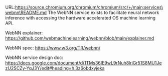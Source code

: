 URL:https://source.chromium.org/chromium/chromium/src/+/main:services\webnn\README.md
The WebNN service exists to facilitate neural network inference with accessing
the hardware accelerated OS machine learning API.

WebNN explainer: https://github.com/webmachinelearning/webnn/blob/main/explainer.md

WebNN spec: https://www.w3.org/TR/webnn/

WebNN service design doc: https://docs.google.com/document/d/1TMs36IE9wL9rNuh8lriGr51S8MU1JezU2SCZy-YqJ3Y/edit#heading=h.3z6obdxyjeka
